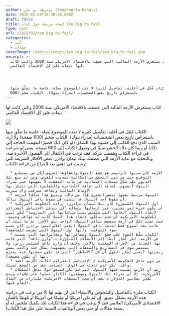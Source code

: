 ```yaml
---
author: يوغرطة بن علي (Youghourta Benali)
date: 2018-02-24T18:38:55.000Z
draft: false
title: لمحة سريعة حول كتاب Too Big to Fail
type: post
url: /2018/02/too-big-to-fail/
categories:
  - كُتب
  - مقالات
coverImage: /static/images/too-big-to-fail/too-big-to-fail.jpg
excerpt: >-
  كتاب يستعرض الأزمة المالية التي عصفت بالاقتصاد الأمريكي سنة 2008 والتي كانت
  لها تبعات على كل الاقتصاد العالمي.




  الكتاب مُمّل في أغلبه، تفاصيل كثيرة لا تمت للموضوع بصلة، خاصة ما تعلّق منها
  باستعراض تاريخ بعض الشخصيات (مدراء بنوك)، الكتاب ضخم (600
---
```

كتاب يستعرض الأزمة المالية التي عصفت بالاقتصاد الأمريكي سنة 2008 والتي كانت لها تبعات على كل الاقتصاد العالمي.

![](/static/images/too-big-to-fail/too-big-to-fail.jpg)

الكتاب مُمّل في أغلبه، تفاصيل كثيرة لا تمت للموضوع بصلة، خاصة ما تعلّق منها باستعراض تاريخ بعض الشخصيات (مدراء بنوك)، الكتاب ضخم (600 صفحة) ولا أرى السبب الذي دفع الكاتب إلى حشوه بهذا الشكل (لو كان كتابًا قصيرًا لتفهمت الحاجة إلى ذلك) أو ربما كان ذلك الحشو سببًا في وصول الكتاب إلى 600 صفحة. يعني لو شرعت في قراءة الكتاب وهممت بتركه، فقد ترغب في الانتقال إلى الفصول الأخيرة منه، وبالتحديد مع بداية الأزمة التي عصفت ببنك ليمان براذرز. بعض الأفكار السريعة التي رسبت في ذهني بعد الفراغ من قراءة الكتاب:

~~~
  * الأزمة كان سببها الرئيسي هو جشع البنوك وإعطاؤها لقروض لكل من يستطيع التوقيع حتى من دون التحقق من إمكانية تسديده للقرض، ومن ثم بيع تلك الديون على شكل منتجات اقتصادية في غاية التعقيد لا يفهمها حتى مدراء البنوك أنفسهم، إضافة إلى ثقافة المُغامرة والمُقامرة التي تتميّز بها الأوساط المالية وثقافة مصرفيي وال ستريت.
  * البنوك مرتبط بعضها ببعض (يشتري هذا من ذاك، ويبيع هذا لذلك) لدرجة أن سقوط أحد البنوك قد يتسبب في سقوط باقي البنوك تباعًا.
  * أول البنوك المُتضررة كان بنك ليمان براذرز، أرادت الحكومة الأمريكية أن يكون عبرة لمن يعتبر، عبر إرسالها برسالة "لن يتدخل الاحتياطي الفدرالي لإنقاذ البنوك الخاصة التي ستفلس بسبب سياساتها غير المدروسة" لكن تبين للحكومة الأمريكية أن عدم تدخّلها لإنقاذ هذا البنك كانت له عواقب وخيمة، حيث تسبب ذلك في أزمة ستعصف بباقي البنوك الواحد تلو الآخر، ثم ما لبثت أن عادت بعد أسبوع فقط لتنقذ باقي البنوك (يعني إفلاس ليمن براذرز كان بسبب سوء التوقيت، وأنها أول البنوك التي تعرضت للعاصفة).
  * الكتاب سلّط الضوء على جشع البنوك ومقامراتها ومغامراتها التي تسببت في الأزمة، لكن أشار أيضًا إلى الاتصالات المُتكرّرة بـ"وارن بافت" التي قامت بها العديد من الأطراف المعنية بالأمر، وكيف أن وارن بافت مُستثمر رزين، ولا يستثمر سوى في المشاريع والصفقات التي يفهمهما بشكل جيّد والتي يضمن ربحيتها (يعني يُمكن القول أن كل “الأساطير” التي قد تكون سمعتها عنه يفترض بها أن تكون صحيحة).
  * من دون تدخل الحكومة الأمريكية / الاحتياطي الفدرالي لكانت الأزمة أعقد وأشد، لكن عدم تدخله في الوقت المناسب عقد من الوضع نسبيًا.
  * رغم أن الأزمة تسببت فيها البنوك التي لم يكن لتنجو لولا تدخل السلطات الأمريكية، إلّا أن مدراء تلك البنوك وموظفيها الكبار حصلوا على علاوات ومِنح تُقدّر بملايين الدولارات بعد أن ضخت السلطات الأمريكية مليارات من المال العام فيها.
~~~

الكتاب مليء بالتفاصيل والشخوص والأسماء التي لن يهتم لها إلا من يرغب في دراسة هذه الأزمة بشكل عميق. إن لم تكن أمريكيًا أو مقيمًا في أمريكا أو مُهتمًا بالشأن الاقتصادي الأمريكي/ العالمي فقد لا ترغب في قراءة هذا الكتاب (قد يكفيك ملخص له أو بضعة مقالات أو حتى بعض الوثائقيات المبنية على مثل هذا الكتاب).
